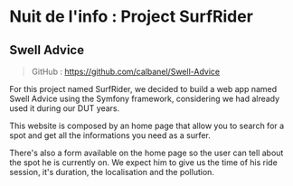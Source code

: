 # Nuit de l'info : Project SurfRider


## Swell Advice

> GitHub : https://github.com/calbanel/Swell-Advice

For this project named SurfRider, we decided to build a web app named Swell Advice using the Symfony framework, considering we had already used it during our DUT years.

This website is composed by an home page that allow you to search for a spot and get all the informations you need as a surfer.

There's also a form available on the home page so the user can tell about the spot he is currently on.
We expect him to give us the time of his ride session, it's duration, the localisation and the pollution.
